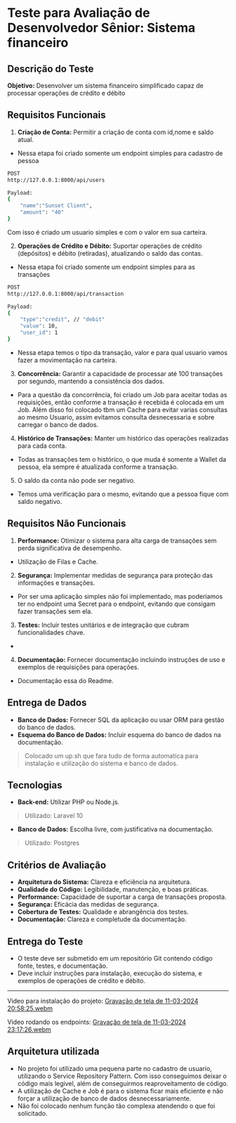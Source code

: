 # Teste para Avaliação de Desenvolvedor Sênior: Sistema financeiro

## Descrição do Teste

**Objetivo:** Desenvolver um sistema financeiro simplificado capaz de processar operações de crédito e débito
## Requisitos Funcionais

1. **Criação de Conta:** Permitir a criação de conta com id,nome e saldo atual.
- Nessa etapa foi criado somente um endpoint simples para cadastro de pessoa

```sh
POST
http://127.0.0.1:8000/api/users
```
```sh
Payload:
{
    "name":"Sunset Client",
    "amount": "40"
}
```
Com isso é criado um usuario simples e com o valor em sua carteira.

2. **Operações de Crédito e Débito:** Suportar operações de crédito (depósitos) e débito (retiradas), atualizando o saldo das contas.
- Nessa etapa foi criado somente um endpoint simples para as transações

```sh
POST
http://127.0.0.1:8000/api/transaction
```
```sh
Payload:
{
    "type":"credit", // "debit"
    "value": 10,
    "user_id": 1
}
```
- Nessa etapa temos o tipo da transação, valor e para qual usuario vamos fazer a movimentação na carteira.

3. **Concorrência:** Garantir a capacidade de processar até 100 transações por segundo, mantendo a consistência dos dados.
- Para a questão da concorrência, foi criado um Job para aceitar todas as requisições, então conforme a transação é recebida é colocada em um Job. Além disso foi colocado tbm um Cache para evitar varias consultas ao mesmo Usuario, assim evitamos consulta desnecessaria e sobre carregar o banco de dados.

4. **Histórico de Transações:** Manter um histórico das operações realizadas para cada conta.
- Todas as transações tem o histórico, o que muda é somente a Wallet da pessoa, ela sempre é atualizada conforme a transação.

5. O saldo da conta não pode ser negativo.
- Temos uma verificação para o mesmo, evitando que a pessoa fique com saldo negativo.

## Requisitos Não Funcionais

1. **Performance:** Otimizar o sistema para alta carga de transações sem perda significativa de desempenho.
- Utilização de Filas e Cache.

2. **Segurança:** Implementar medidas de segurança para proteção das informações e transações.
- Por ser uma aplicação simples não foi implementado, mas poderiamos ter no endpoint uma Secret para o endpoint, evitando que consigam fazer transações sem ela.

3. **Testes:** Incluir testes unitários e de integração que cubram funcionalidades chave.
-

4. **Documentação:** Fornecer documentação incluindo instruções de uso e exemplos de requisições para operações.
 - Documentação essa do Readme.

## Entrega de Dados

- **Banco de Dados:** Fornecer SQL da aplicação ou usar ORM para gestão do banco de dados.
- **Esquema do Banco de Dados:** Incluir esquema do banco de dados na documentação.

> Colocado um up.sh que fara tudo de forma automatica para instalação e utilização do sistema e banco de dados.

## Tecnologias

- **Back-end:** Utilizar PHP ou Node.js.
> Utilizado: Laravel 10
- **Banco de Dados:** Escolha livre, com justificativa na documentação.
> Utilizado: Postgres

## Critérios de Avaliação

- **Arquitetura do Sistema:** Clareza e eficiência na arquitetura.
- **Qualidade do Código:** Legibilidade, manutenção, e boas práticas.
- **Performance:** Capacidade de suportar a carga de transações proposta.
- **Segurança:** Eficácia das medidas de segurança.
- **Cobertura de Testes:** Qualidade e abrangência dos testes.
- **Documentação:** Clareza e completude da documentação.

## Entrega do Teste

- O teste deve ser submetido em um repositório Git contendo código fonte, testes, e documentação.
- Deve incluir instruções para instalação, execução do sistema, e exemplos de operações de crédito e débito.

---
Video para instalação do projeto:
[Gravação de tela de 11-03-2024 20:58:25.webm](https://github.com/MatteoCarminato/test-sunset-py/assets/23380739/3139bcb4-c4c8-4a9f-975d-3afe9da9b195)

Video rodando os endpoints:
[Gravação de tela de 11-03-2024 23:17:26.webm](https://github.com/MatteoCarminato/test-sunset-py/assets/23380739/7613d03a-c696-4ddd-8403-74b3d5b05809)



## Arquitetura utilizada
- No projeto foi utilizado uma pequena parte no cadastro de usuario, utilizando o Service Repository Pattern. Com isso conseguimos deixar o código mais legivel, além de conseguirmos reaproveitamento de código.
- A utilização de Cache e Job é para o sistema ficar mais eficiente e não forçar a utilização de banco de dados desnecessariamente.
- Não foi colocado nenhum função tão complexa atendendo o que foi solicitado.
